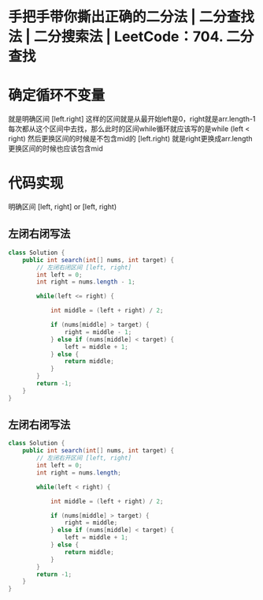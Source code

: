 # 手把手带你撕出正确的二分法 | 二分查找法 | 二分搜索法 | LeetCode：704. 二分查找

# 确定循环不变量
就是明确区间
[left.right] 这样的区间就是从最开始left是0，right就是arr.length-1
每次都从这个区间中去找，那么此时的区间while循环就应该写的是while (left < right)
然后更换区间的时候是不包含mid的
[left.right) 就是right更换成arr.length
更换区间的时候也应该包含mid

# 代码实现
明确区间 [left, right]	or	[left, right)
## 左闭右闭写法
```java
class Solution {
    public int search(int[] nums, int target) {
        // 左闭右闭区间 [left, right]
        int left = 0;
        int right = nums.length - 1;

        while(left <= right) {

            int middle = (left + right) / 2;

            if (nums[middle] > target) {
                right = middle - 1;
            } else if (nums[middle] < target) {
                left = middle + 1;
            } else {
                return middle;
            }
        }
        return -1;
    }
}
```

## 左闭右闭写法
```java
class Solution {
    public int search(int[] nums, int target) {
        // 左闭右开区间 [left, right]
        int left = 0;
        int right = nums.length;

        while(left < right) {

            int middle = (left + right) / 2;

            if (nums[middle] > target) {
                right = middle;
            } else if (nums[middle] < target) {
                left = middle + 1;
            } else {
                return middle;
            }
        }
        return -1;
    }
}
```
